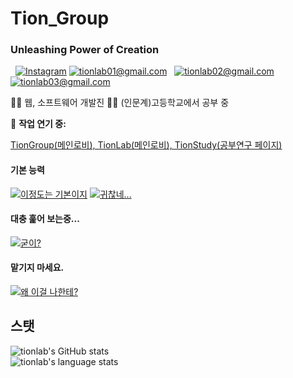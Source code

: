 # Tion_Group
    

### Unleashing Power of Creation

   [![Instagram](https://img.shields.io/static/v1?label=Instagram&message=%20&color=orange&logo=Instagram&style=flat-square&logoColor=white)](https://www.instagram.com/not._.tion)
   [![tionlab01@gmail.com](https://img.shields.io/static/v1?label=tionlab01@gmail.com&message=%20&color=red&logo=gmail&style=flat-square&logoColor=white)](mailto:tionlab01@gmail.com)  
   [![tionlab02@gmail.com](https://img.shields.io/static/v1?label=tionlab02@gmail.com&message=%20&color=yellow&logo=gmail&style=flat-square&logoColor=white)](mailto:tionlab02@gmail.com)  
   [![tionlab03@gmail.com](https://img.shields.io/static/v1?label=tionlab03@gmail.com&message=%20&color=blue&logo=gmail&style=flat-square&logoColor=white)](mailto:tionlab03@gmail.com)  
  

👨‍💻 웹, 소프트웨어 개발진
👨‍🎓 (인문계)고등학교에서 공부 중 

🚧 **작업 연기 중:** 

[TionGroup(메인로비), TionLab(메인로비), TionStudy(공부연구 페이지)](about:blank)


#### 기본 능력
[![이정도는 기본이지](https://skillicons.dev/icons?i=vscode,js,react,html,css,arduino,ae,discord,bots,git,github,heroku,instagram,md,mongodb,netlify,nodejs,ps,powershell)](about:black)
[![귀찮네...](https://skillicons.dev/icons?i=au,blender,ai,py,ts)](about:black)

#### 대충 훑어 보는중...
[![굳이?](https://skillicons.dev/icons?i=linux,go)](about:black)

#### 맡기지 마세요.
[![왜 이걸 나한테?](https://skillicons.dev/icons?i=cs,cpp,raspberrypi,ruby,c,wordpress)](about:black)

## 스탯
![tionlab's GitHub stats](https://github-readme-stats.vercel.app/api?username=tionlab&count_private=true&theme=radical)<br>
![tionlab's language stats](https://github-readme-stats.vercel.app/api/top-langs/?username=tionlab&langs_count=8&layout=compact&theme=radical)



